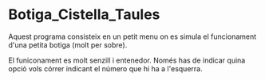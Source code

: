# Botiga_Cistella_Taules

Aquest programa consisteix en un petit menu on es simula el funcionament d'una petita botiga (molt per sobre).

El funiconament es molt senzill i entenedor. Només has de indicar quina opció vols córrer indicant el número que hi ha a l'esquerra.
